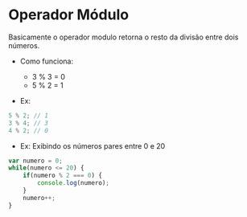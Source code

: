 # Operador Módulo
Basicamente o operador modulo retorna o resto da divisão entre dois números.
- Como funciona: 
	- 3 % 3 = 0
	- 5 % 2 = 1

- Ex:
```javascript
5 % 2; // 1
3 % 4; // 3
4 % 2; // 0
```

- Ex: Exibindo os números pares entre 0 e 20
```javascript
var numero = 0;
while(numero <= 20) {
	if(numero % 2 === 0) {
		console.log(numero);
	}
	numero++;
}
```